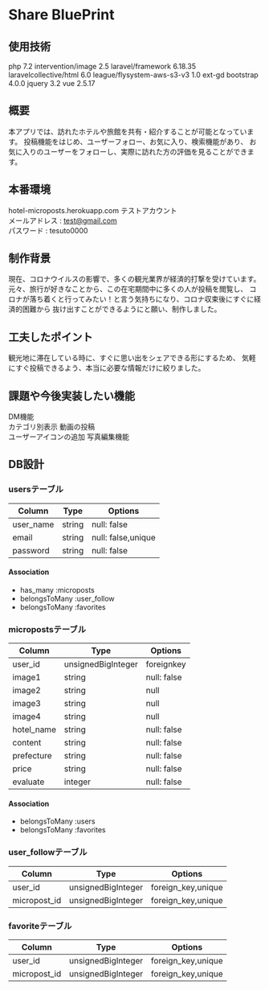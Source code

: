 # Share BluePrint
## 使用技術

php 7.2
intervention/image 2.5
laravel/framework 6.18.35
laravelcollective/html 6.0
league/flysystem-aws-s3-v3 1.0
ext-gd
bootstrap 4.0.0
jquery 3.2
vue 2.5.17


## 概要

本アプリでは、訪れたホテルや旅館を共有・紹介することが可能となっています。
投稿機能をはじめ、ユーザーフォロー、お気に入り、検索機能があり、
お気に入りのユーザーをフォローし、実際に訪れた方の評価を見ることができます。


## 本番環境

hotel-microposts.herokuapp.com
テストアカウント  
メールアドレス : test@gmail.com  
パスワード : tesuto0000


## 制作背景

現在、コロナウイルスの影響で、多くの観光業界が経済的打撃を受けています。
元々、旅行が好きなことから、この在宅期間中に多くの人が投稿を閲覧し、
コロナが落ち着くと行ってみたい！と言う気持ちになり、コロナ収束後にすぐに経済的困難から
抜け出すことができるようにと願い、制作しました。


## 工夫したポイント

観光地に滞在している時に、すぐに思い出をシェアできる形にするため、
気軽にすぐ投稿できるよう、本当に必要な情報だけに絞りました。


## 課題や今後実装したい機能

DM機能  
カテゴリ別表示
動画の投稿  
ユーザーアイコンの追加
写真編集機能


## DB設計
### usersテーブル
|Column|Type|Options|
|------|----|-------|
|user_name|string|null: false|
|email|string|null: false,unique|
|password|string|null: false|

#### Association
- has_many :microposts
- belongsToMany :user_follow
- belongsToMany :favorites

### micropostsテーブル
|Column|Type|Options|
|------|----|-------|
|user_id|unsignedBigInteger|foreignkey|
|image1|string|null: false|
|image2|string|null|
|image3|string|null|
|image4|string|null|
|hotel_name|string|null: false|
|content|string|null: false|
|prefecture|string|null: false|
|price|string|null: false|
|evaluate|integer|null: false|

#### Association
- belongsToMany :users
- belongsToMany :favorites

### user_followテーブル
|Column|Type|Options|
|------|----|-------|
|user_id|unsignedBigInteger|foreign_key,unique|
|micropost_id|unsignedBigInteger|foreign_key,unique|

### favoriteテーブル
|Column|Type|Options|
|------|----|-------|
|user_id|unsignedBigInteger|foreign_key,unique|
|micropost_id|unsignedBigInteger|foreign_key,unique|

